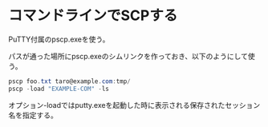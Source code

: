 ﻿# コマンドラインでSCPする

PuTTY付属のpscp.exeを使う。

パスが通った場所にpscp.exeのシムリンクを作っておき、以下のようにして使う。

```powershell
pscp foo.txt taro@example.com:tmp/
pscp -load "EXAMPLE-COM" -ls
```

オプション-loadではputty.exeを起動した時に表示される保存されたセッション名を指定する。
